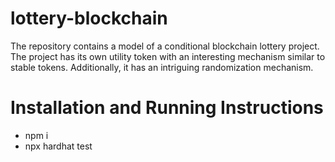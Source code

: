 # lottery-blockchain
The repository contains a model of a conditional blockchain lottery project. The project has its own utility token with an interesting mechanism similar to stable tokens. Additionally, it has an intriguing randomization mechanism.

# Installation and Running Instructions
- npm i
- npx hardhat test
